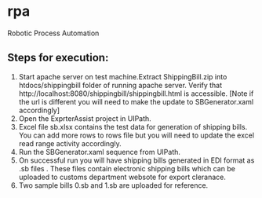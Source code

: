# rpa
Robotic Process Automation

Steps for execution:
-------------------
1) Start apache server on test machine.Extract ShippingBill.zip into htdocs/shippingbill folder of running apache server. Verify that http://localhost:8080/shippingbill/shippingbill.html is accessible.
[Note if the url is different you will need to make the update to SBGenerator.xaml accordingly]
2) Open the ExprterAssist project in UIPath.
3) Excel file sb.xlsx contains the test data for generation of shipping bills. You can add more rows to rows file but you will need to update the excel read range activity accordingly.
4) Run the SBGenerator.xaml sequence from UIPath.
5) On successful run you will have shipping bills generated in EDI format as <billindex>.sb files . These files contain electronic shipping bills which can be uploaded to customs department websote for export cleranace.
6) Two sample bills 0.sb and 1.sb are uploaded for reference.
